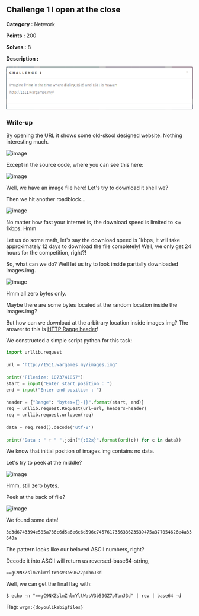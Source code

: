 ## Challenge 1 I open at the close

**Category :** Network

**Points :** 200

**Solves :** 8

**Description :**

![image](https://raw.githubusercontent.com/alejndalliance/Wargames.my-2017-CTF-Writeup/master/Challenge%201%20-%20I%20open%20at%20the%20close/1.PNG)

### Write-up

By opening the URL it shows some old-skool designed website. Nothing interesting much.

![image](https://raw.githubusercontent.com/alejndalliance/Wargames.my-2017-CTF-Writeup/master/Challenge%202%20-%20Unreachable/site1.png)

Except in the source code, where you can see this here:

![image](https://raw.githubusercontent.com/alejndalliance/Wargames.my-2017-CTF-Writeup/master/Challenge%202%20-%20Unreachable/site2.png)

Well, we have an image file here! Let's try to download it shell we?

Then we hit another roadblock...

![image](https://raw.githubusercontent.com/alejndalliance/Wargames.my-2017-CTF-Writeup/master/Challenge%202%20-%20Unreachable/site3.png)

No matter how fast your internet is, the download speed is limited to <= 1kbps. Hmm

Let us do some math, let's say the download speed is 1kbps, it will take approximately 12 days to download the file completely! Well, we only get 24 hours for the competition, right?!

So, what can we do? Well let us try to look inside partially downloaded images.img.

![image](https://raw.githubusercontent.com/alejndalliance/Wargames.my-2017-CTF-Writeup/master/Challenge%202%20-%20Unreachable/site4.png)

Hmm all zero bytes only.

Maybe there are some bytes located at the random location inside the images.img?

But how can we download at the arbitrary location inside images.img? The answer to this is [HTTP Range header](https://developer.mozilla.org/en-US/docs/Web/HTTP/Range_requests)!

We constructed a simple script python for this task:

```python
import urllib.request

url = 'http://1511.wargames.my/images.img'

print("Filesize: 1073741857")
start = input("Enter start position : ")
end = input("Enter end position : ")

header = {"Range": "bytes={}-{}".format(start, end)}
req = urllib.request.Request(url=url, headers=header)
req = urllib.request.urlopen(req)

data = req.read().decode('utf-8')

print("Data : " + " ".join("{:02x}".format(ord(c)) for c in data))
```

We know that initial position of images.img contains no data.

Let's try to peek at the middle?

![image](https://raw.githubusercontent.com/alejndalliance/Wargames.my-2017-CTF-Writeup/master/Challenge%202%20-%20Unreachable/site5.png)

Hmm, still zero bytes.

Peek at the back of file?

![image](https://raw.githubusercontent.com/alejndalliance/Wargames.my-2017-CTF-Writeup/master/Challenge%202%20-%20Unreachable/site6.png)

We found some data!

`3d3d6743394e585a736c6d5a6e6c6d596c745761735633623539475a377054626e4a33640a`

The pattern looks like our beloved ASCII numbers, right?

Decode it into ASCII will return us reversed-base64-string,

`==gC9NXZslmZnlmYltWasV3b59GZ7pTbnJ3d`

Well, we can get the final flag with:

`$ echo -n "==gC9NXZslmZnlmYltWasV3b59GZ7pTbnJ3d" | rev | base64 -d`

Flag: `wrgm:{doyoulikebigfiles}`
